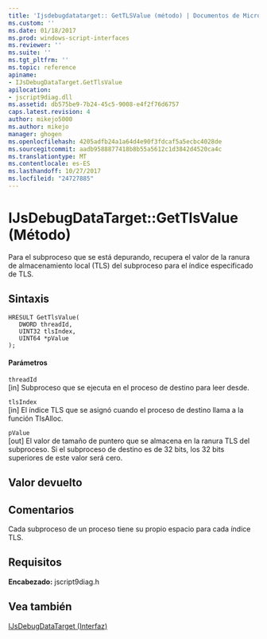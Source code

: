 ```yaml
---
title: 'Ijsdebugdatatarget:: GetTLSValue (método) | Documentos de Microsoft'
ms.custom: ''
ms.date: 01/18/2017
ms.prod: windows-script-interfaces
ms.reviewer: ''
ms.suite: ''
ms.tgt_pltfrm: ''
ms.topic: reference
apiname:
- IJsDebugDataTarget.GetTlsValue
apilocation:
- jscript9diag.dll
ms.assetid: db575be9-7b24-45c5-9008-e4f2f76d6757
caps.latest.revision: 4
author: mikejo5000
ms.author: mikejo
manager: ghogen
ms.openlocfilehash: 4205adfb24a1a64d4e90f3fdcaf5a5ecbc4028de
ms.sourcegitcommit: aadb9588877418b8b55a5612c1d3842d4520ca4c
ms.translationtype: MT
ms.contentlocale: es-ES
ms.lasthandoff: 10/27/2017
ms.locfileid: "24727885"
---
```

# <a name="ijsdebugdatatargetgettlsvalue-method"></a>IJsDebugDataTarget::GetTlsValue (Método)
Para el subproceso que se está depurando, recupera el valor de la ranura de almacenamiento local (TLS) del subproceso para el índice especificado de TLS.  
  
## <a name="syntax"></a>Sintaxis  
  
```  
HRESULT GetTlsValue(  
   DWORD threadId,  
   UINT32 tlsIndex,  
   UINT64 *pValue  
);  
```  
  
#### <a name="parameters"></a>Parámetros  
 `threadId`  
 [in] Subproceso que se ejecuta en el proceso de destino para leer desde.  
  
 `tlsIndex`  
 [in] El índice TLS que se asignó cuando el proceso de destino llama a la función TlsAlloc.  
  
 `pValue`  
 [out] El valor de tamaño de puntero que se almacena en la ranura TLS del subproceso. Si el subproceso de destino es de 32 bits, los 32 bits superiores de este valor será cero.  
  
## <a name="return-value"></a>Valor devuelto  
  
## <a name="remarks"></a>Comentarios  
 Cada subproceso de un proceso tiene su propio espacio para cada índice TLS.  
  
## <a name="requirements"></a>Requisitos  
 **Encabezado:** jscript9diag.h  
  
## <a name="see-also"></a>Vea también  
 [IJsDebugDataTarget (Interfaz)](../../winscript/reference/ijsdebugdatatarget-interface.md)